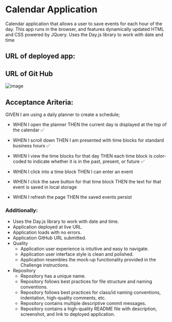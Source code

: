 # Calendar Application

Calendar application that allows a user to save events for each hour of the day.
This app runs in the browser, and features dynamically updated HTML and CSS powered by JQuery.
Uses the Day.js library to work with date and time

## URL of deployed app:

## URL of Git Hub 


![image](SS_Deployed_App_Quiz.jpg)

## Acceptance Ariteria: 
GIVEN I am using a daily planner to create a schedule;

* WHEN I open the planner
THEN the current day is displayed at the top of the calendar ✅

* WHEN I scroll down
THEN I am presented with time blocks for standard business hours ✅

* WHEN I view the time blocks for that day
THEN each time block is color-coded to indicate whether it is in the past, present, or future ✅

* WHEN I click into a time block
THEN I can enter an event

* WHEN I click the save button for that time block
THEN the text for that event is saved in local storage

* WHEN I refresh the page
THEN the saved events persist

### Additionally:
* Uses the Day.js library to work with date and time.
* Application deployed at live URL. 
* Application loads with no errors.
* Application GitHub URL submitted.  
* Quality  
    * Application user experience is intuitive and easy to navigate.
    * Application user interface style is clean and polished. 
    * Application resembles the mock-up functionality provided in the Challenge instructions. 
* Repository 
    * Repository has a unique name. 
    * Repository follows best practices for file structure and naming conventions. 
    * Repository follows best practices for class/id naming conventions, indentation, high-quality comments, etc.
    * Repository contains multiple descriptive commit messages.
    * Repository contains a high-quality README file with description, screenshot, and link to deployed application. 

